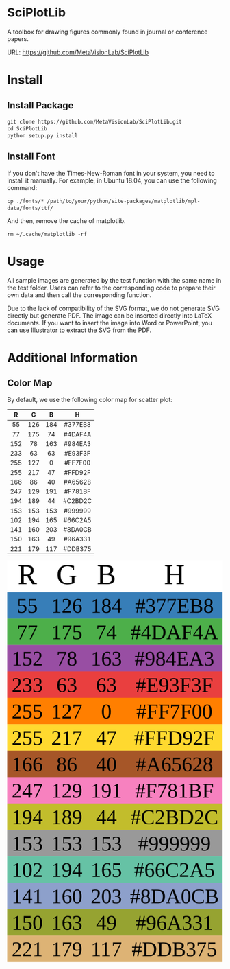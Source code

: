 # SciPlotLib

A toolbox for drawing figures commonly found in journal or conference papers.

URL: https://github.com/MetaVisionLab/SciPlotLib

# Install

## Install Package

```shell script
git clone https://github.com/MetaVisionLab/SciPlotLib.git
cd SciPlotLib
python setup.py install
```

## Install Font

If you don't have the Times-New-Roman font in your system, you need to install it manually. For example, in Ubuntu 18.04, you can use the following command:

```shell script
cp ./fonts/* /path/to/your/python/site-packages/matplotlib/mpl-data/fonts/ttf/
```

And then, remove the cache of matplotlib.

```shell script
rm ~/.cache/matplotlib -rf
```

# Usage

All sample images are generated by the test function with the same name in the test folder. Users can refer to the corresponding code to prepare their own data and then call the corresponding function.

Due to the lack of compatibility of the SVG format, we do not generate SVG directly but generate PDF. The image can be inserted directly into LaTeX documents. If you want to insert the image into Word or PowerPoint, you can use Illustrator to extract the SVG from the PDF.

# Additional Information

## Color Map

By default, we use the following color map for scatter plot:

|  R  |  G  |  B  |    H     |
|:---:|:---:|:---:|:--------:|
| 55  | 126 | 184 | #377EB8  |
| 77  | 175 | 74  | #4DAF4A  |
| 152 | 78  | 163 | #984EA3  |
| 233 | 63  | 63  | #E93F3F  |
| 255 | 127 |  0  | #FF7F00  |
| 255 | 217 | 47  | #FFD92F  |
| 166 | 86  | 40  | #A65628  |
| 247 | 129 | 191 | #F781BF  |
| 194 | 189 | 44  | #C2BD2C  |
| 153 | 153 | 153 | #999999  |
| 102 | 194 | 165 | #66C2A5  |
| 141 | 160 | 203 | #8DA0CB  |
| 150 | 163 | 49  | #96A331  |
| 221 | 179 | 117 | #DDB375  |


![color map](./fig/color_map.svg)
